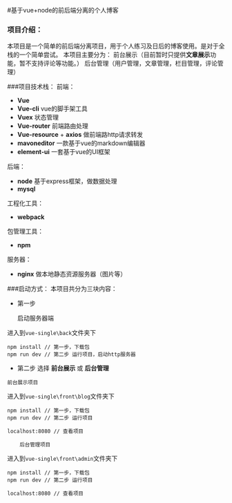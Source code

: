 #基于vue+node的前后端分离的个人博客

### 项目介绍：
本项目是一个简单的前后端分离项目，用于个人练习及日后的博客使用。是对于全栈的一个简单尝试。
本项目主要分为：
前台展示（目前暂时只提供**文章展示**功能，暂不支持评论等功能。）
后台管理（用户管理，文章管理，栏目管理，评论管理）


###项目技术栈：
前端：

- **Vue** 
- **Vue-cli** vue的脚手架工具
- **Vuex** 状态管理
- **Vue-router** 前端路由处理 
- **Vue-resource** + **axios** 做前端路http请求转发
- **mavoneditor** 一款基于vue的markdown编辑器
- **element-ui** 一套基于vue的UI框架

后端：

 - **node** 基于express框架，做数据处理
 - **mysql**

工程化工具：

 - **webpack**

包管理工具：

- **npm**

服务器：

 - **nginx**  做本地静态资源服务器（图片等）


###启动方式：
本项目共分为三块内容：

- 第一步

    启动服务器端

进入到```vue-single\back```文件夹下
```
npm install // 第一步，下载包
npm run dev // 第二步 运行项目，启动http服务器

```
 - 第二步
选择 **前台展示** 或 **后台管理**

```
前台展示项目
```
进入到```vue-single\front\blog```文件夹下
```
npm install // 第一步，下载包
npm run dev // 第二步 运行项目

localhost:8080 // 查看项目
```

        后台管理项目

进入到```vue-single\front\admin```文件夹下
```
npm install // 第一步，下载包
npm run dev // 第二步 运行项目

localhost:8080 // 查看项目
```



 
 
